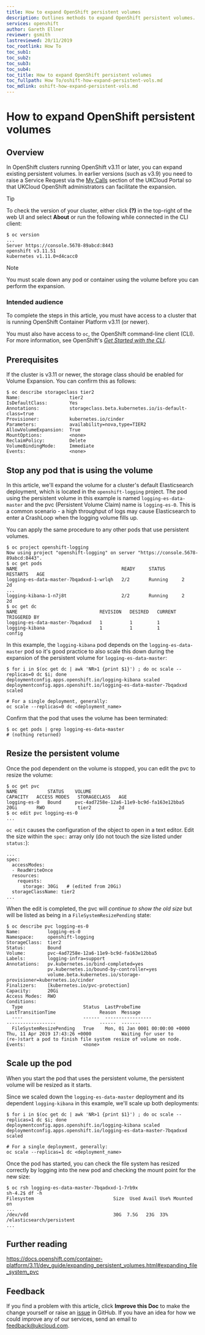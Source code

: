 ```yaml
---
title: How to expand OpenShift persistent volumes
description: Outlines methods to expand OpenShift persistent volumes.
services: openshift
author: Gareth Ellner
reviewer: gsmith
lastreviewed: 20/11/2019
toc_rootlink: How To
toc_sub1:
toc_sub2:
toc_sub3:
toc_sub4:
toc_title: How to expand OpenShift persistent volumes
toc_fullpath: How To/oshift-how-expand-persistent-vols.md
toc_mdlink: oshift-how-expand-persistent-vols.md
---
```


# How to expand OpenShift persistent volumes

## Overview

In OpenShift clusters running OpenShift v3.11 or later, you can expand existing persistent volumes. In earlier versions (such as v3.9) you need to raise a Service Request via the [My Calls](https://portal.skyscapecloud.com/support/ivanti) section of the UKCloud Portal so that UKCloud OpenShift administrators can facilitate the expansion.

> [!TIP]
> To check the version of your cluster, either click **(?)** in the top-right of the web UI and select **About** or run the following while connected in the CLI client:
>
> ```
> $ oc version
> ...
> Server https://console.5678-89abcd:8443
> openshift v3.11.51
> kubernetes v1.11.0+d4cacc0
> ```

> [!NOTE]
> You must scale down any pod or container using the volume before you can perform the expansion.

### Intended audience

To complete the steps in this article, you must have access to a cluster that is running OpenShift Container Platform v3.11 (or newer).

You must also have access to `oc`, the OpenShift command-line client (CLI). For more information, see OpenShift's [*Get Started with the CLI*](https://docs.openshift.com/container-platform/3.11/cli_reference/get_started_cli.html).

## Prerequisites

If the cluster is v3.11 or newer, the storage class should be enabled for Volume Expansion. You can confirm this as follows:

```
$ oc describe storageclass tier2
Name:                  tier2
IsDefaultClass:        Yes
Annotations:           storageclass.beta.kubernetes.io/is-default-class=true
Provisioner:           kubernetes.io/cinder
Parameters:            availability=nova,type=TIER2
AllowVolumeExpansion:  True
MountOptions:          <none>
ReclaimPolicy:         Delete
VolumeBindingMode:     Immediate
Events:                <none>
```

## Stop any pod that is using the volume

In this article, we'll expand the volume for a cluster's default Elasticsearch deployment, which is located in the `openshift-logging` project. The pod using the persistent volume in this example is named `logging-es-data-master` and the pvc (Persistent Volume Claim) name is `logging-es-0`. This is a common scenario - a high throughput of logs may cause Elasticsearch to enter a CrashLoop when the logging volume fills up.

You can apply the same procedure to any other pods that use persistent volumes.

```
$ oc project openshift-logging
Now using project "openshift-logging" on server "https://console.5678-89abcd:8443".
$ oc get pods
NAME                                      READY     STATUS      RESTARTS   AGE
logging-es-data-master-7bqadxxd-1-wrlqh   2/2       Running     2          2d
...
logging-kibana-1-n7j8t                    2/2       Running     2          2d
$ oc get dc
NAME                              REVISION   DESIRED   CURRENT   TRIGGERED BY
logging-es-data-master-7bqadxxd   1          1         1
logging-kibana                    1          1         1         config
```

In this example, the `logging-kibana` pod depends on the `logging-es-data-master` pod so it's good practice to also scale this down during the expansion of the persistent volume for `logging-es-data-master`:

```
$ for i in $(oc get dc | awk 'NR>1 {print $1}') ; do oc scale --replicas=0 dc $i; done
deploymentconfig.apps.openshift.io/logging-kibana scaled
deploymentconfig.apps.openshift.io/logging-es-data-master-7bqadxxd scaled

# For a single deployment, generally:
oc scale --replicas=0 dc <deployment_name>
```

Confirm that the pod that uses the volume has been terminated:

```
$ oc get pods | grep logging-es-data-master
# (nothing returned)
```

## Resize the persistent volume

Once the pod dependent on the volume is stopped, you can edit the pvc to resize the volume:

```
$ oc get pvc
NAME           STATUS    VOLUME                                     CAPACITY   ACCESS MODES   STORAGECLASS   AGE
logging-es-0   Bound     pvc-4ad7258e-12a6-11e9-bc9d-fa163e12bba5   20Gi       RWO            tier2          2d
$ oc edit pvc logging-es-0
...
```

`oc edit` causes the configuration of the object to open in a text editor. Edit the size within the `spec:` array only (do not touch the size listed under `status:`):

```
...
spec:
  accessModes:
  - ReadWriteOnce
  resources:
    requests:
      storage: 30Gi   # (edited from 20Gi)
  storageClassName: tier2
...
```

When the edit is completed, the pvc will *continue to show the old size* but will be listed as being in a `FileSystemResizePending` state:

```
$ oc describe pvc logging-es-0
Name:          logging-es-0
Namespace:     openshift-logging
StorageClass:  tier2
Status:        Bound
Volume:        pvc-4ad7258e-12a6-11e9-bc9d-fa163e12bba5
Labels:        logging-infra=support
Annotations:   pv.kubernetes.io/bind-completed=yes
               pv.kubernetes.io/bound-by-controller=yes
               volume.beta.kubernetes.io/storage-provisioner=kubernetes.io/cinder
Finalizers:    [kubernetes.io/pvc-protection]
Capacity:      20Gi
Access Modes:  RWO
Conditions:
  Type                      Status  LastProbeTime                     LastTransitionTime                Reason  Message
  ----                      ------  -----------------                 ------------------                ------  -------
  FileSystemResizePending   True    Mon, 01 Jan 0001 00:00:00 +0000   Thu, 11 Apr 2019 17:43:26 +0000           Waiting for user to (re-)start a pod to finish file system resize of volume on node.
Events:                     <none>
```

## Scale up the pod

When you start the pod that uses the persistent volume, the persistent volume will be resized as it starts.

Since we scaled down the `logging-es-data-master` deployment and its dependent `logging-kibana` in this example, we'll scale up both deployments:

```
$ for i in $(oc get dc | awk 'NR>1 {print $1}') ; do oc scale --replicas=1 dc $i; done
deploymentconfig.apps.openshift.io/logging-kibana scaled
deploymentconfig.apps.openshift.io/logging-es-data-master-7bqadxxd scaled

# For a single deployment, generally:
oc scale --replicas=1 dc <deployment_name>
```

Once the pod has started, you can check the file system has resized correctly by logging into the new pod and checking the mount point for the new size:

```
$ oc rsh logging-es-data-master-7bqadxxd-1-7rb9x
sh-4.2$ df -h
Filesystem                             Size  Used Avail Use% Mounted on
...
/dev/vdd                               30G  7.5G   23G  33% /elasticsearch/persistent
...
```

## Further reading

<https://docs.openshift.com/container-platform/3.11/dev_guide/expanding_persistent_volumes.html#expanding_file_system_pvc>

## Feedback

If you find a problem with this article, click **Improve this Doc** to make the change yourself or raise an [issue](https://github.com/UKCloud/documentation/issues) in GitHub. If you have an idea for how we could improve any of our services, send an email to <feedback@ukcloud.com>.
